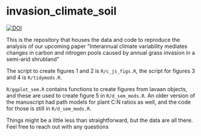 # invasion_climate_soil



[![DOI](https://zenodo.org/badge/DOI/10.5281/zenodo.5176664.svg)](https://doi.org/10.5281/zenodo.5176664)


This is the repository that houses the data and code to reproduce the analysis of our upcoming paper "Interannual climate variability mediates changes in carbon and nitrogen pools caused by annual grass invasion in a semi-arid shrubland"

The script to create figures 1 and 2 is `R/c_js_figs.R`, the script for figures 3 and 4 is `R/tidymods.R`.

`R/ggplot_sem.R` contains functions to create figures from lavaan objects, and these are used to create figure 5 in `R/d_sem_mods.R`. An older version of the manuscript had path models for plant C:N ratios as well, and the code for those is still in `R/d_sem_mods.R`.

Things might be a little less than straightforward, but the data are all there. Feel free to reach out with any questions
